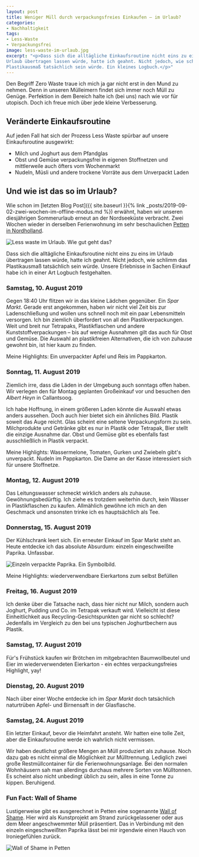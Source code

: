 ```yaml
---
layout: post
title: Weniger Müll durch verpackungsfreies Einkaufen – im Urlaub?
categories:
- Nachhaltigkeit
tags:
- Less-Waste
- Verpackungsfrei
image: less-waste-im-urlaub.jpg
excerpt: "<p>Dass sich die alltägliche Einkaufsroutine nicht eins zu eins im
Urlaub übertragen lassen würde, hatte ich geahnt. Nicht jedoch, wie schlimm das
Plastikausmaß tatsächlich sein würde. Ein kleines Logbuch.</p>"
---
```


Den Begriff Zero Waste traue ich mich ja gar nicht erst in den Mund zu nehmen.
Denn in unseren Mülleimern findet sich immer noch Müll zu Genüge. Perfektion in
dem Bereich halte ich (bei uns) nach wie vor für utopisch. Doch ich freue mich
über jede kleine Verbesserung.

## Veränderte Einkaufsroutine

Auf jeden Fall hat sich der Prozess Less Waste spürbar auf unsere Einkaufsroutine
ausgewirkt:

* Milch und Joghurt aus dem Pfandglas
* Obst und Gemüse verpackungsfrei in eigenen Stoffnetzen und mittlerweile auch
  öfters vom Wochenmarkt
* Nudeln, Müsli und andere trockene Vorräte aus dem Unverpackt Laden

## Und wie ist das so im Urlaub?

Wie schon im [letzten Blog Post]({{ site.baseurl }}{% link _posts/2019-09-02-zwei-wochen-im-offline-modus.md %}) erwähnt, haben wir unseren diesjährigen Sommerurlaub erneut
an der Nordseeküste verbracht. Zwei Wochen wieder in derselben Ferienwohnung im
sehr beschaulichen
[Petten in Nordholland](https://www.google.com/maps/place/Petten,+Niederlande/@52.7621277,4.6514279,14z/data=!3m1!4b1!4m5!3m4!1s0x47cf5b24154dec07:0x6582129561329bfe!8m2!3d52.7645968!4d4.6615332).

![Less waste im Urlaub. Wie gut geht das?]({{site.baseurl}}/assets/img/posts/less-waste-im-urlaub.jpg)

Dass sich die alltägliche Einkaufsroutine nicht eins zu eins im Urlaub
übertragen lassen würde, hatte ich geahnt. Nicht jedoch, wie schlimm das
Plastikausmaß tatsächlich sein würde. Unsere Erlebnisse in Sachen Einkauf habe
ich in einer Art Logbuch festgehalten.

### Samstag, 10. August 2019

Gegen 18:40 Uhr flitzen wir in das kleine Lädchen gegenüber. Ein *Spar Markt*.
Gerade erst angekommen, haben wir nicht viel Zeit bis zur Ladenschließung und
wollen uns schnell noch mit ein paar Lebensmitteln versorgen. Ich bin ziemlich
überfordert von all den Plastikverpackungen. Weit und breit nur Tetrapaks,
Plastikflaschen und andere Kunststoffverpackungen – bis auf wenige Ausnahmen
gilt das auch für Obst und Gemüse. Die Auswahl an plastikfreien Alternativen,
die ich von zuhause gewohnt bin, ist hier kaum zu finden.

Meine Highlights: Ein unverpackter Apfel und Reis im Pappkarton.

### Sonntag, 11. August 2019

Ziemlich irre, dass die Läden in der Umgebung auch sonntags offen haben. Wir
verlegen den für Montag geplanten Großeinkauf vor und besuchen den *Albert Heyn*
in Callantsoog.

Ich habe Hoffnung, in einem größeren Laden könnte die Auswahl etwas anders
aussehen. Doch auch hier bietet sich ein ähnliches Bild. Plastik soweit das Auge
reicht. Glas scheint eine seltene Verpackungsform zu sein. Milchprodukte und
Getränke gibt es nur in Plastik oder Tetrapak, Bier stellt die einzige Ausnahme
dar. Obst und Gemüse gibt es ebenfalls fast ausschließlich in Plastik verpackt.

Meine Highlights: Wassermelone, Tomaten, Gurken und Zwiebeln gibt's unverpackt.
Nudeln im Pappkarton. Die Dame an der Kasse interessiert sich für unsere
Stoffnetze.

### Montag, 12. August 2019

Das Leitungswasser schmeckt wirklich anders als zuhause. Gewöhnungsbedürftig.
Ich ziehe es trotzdem weiterhin durch, kein Wasser in Plastikflaschen zu kaufen.
Allmählich gewöhne ich mich an den Geschmack und ansonsten trinke ich es
hauptsächlich als Tee.

### Donnerstag, 15. August 2019

Der Kühlschrank leert sich. Ein erneuter Einkauf im Spar Markt steht an. Heute
entdecke ich das absolute Absurdum: einzeln eingeschweißte Paprika. Unfassbar.

![Einzeln verpackte Paprika. Ein Symbolbild.]({{site.baseurl}}/assets/img/posts/paprika-einzeln-verpackt.jpg)

Meine Highlights: wiederverwendbare Eierkartons zum selbst Befüllen

### Freitag, 16. August 2019

Ich denke über die Tatsache nach, dass hier nicht nur Milch, sondern auch
Joghurt, Pudding und Co. im Tetrapak verkauft wird. Vielleicht ist diese
Einheitlichkeit aus Recycling-Gesichtspunkten gar nicht so schlecht? Jedenfalls
im Vergleich zu den bei uns typischen Joghurtbechern aus Plastik.

### Samstag, 17. August 2019

Für's Frühstück kaufen wir Brötchen im mitgebrachten Baumwollbeutel und Eier im
wiederverwendeten Eierkarton - ein echtes verpackungsfreies Highlight, yay!

### Dienstag, 20. August 2019

Nach über einer Woche entdecke ich im *Spar Markt* doch tatsächlich naturtrüben
Apfel- und Birnensaft in der Glasflasche.

### Samstag, 24. August 2019

Ein letzter Einkauf, bevor die Heimfahrt ansteht. Wir hatten eine tolle Zeit,
aber die Einkaufsroutine werde ich wahrlich nicht vermissen.

Wir haben deutlichst größere Mengen an Müll produziert als zuhause. Noch dazu
gab es nicht einmal die Möglichkeit zur Mülltrennung. Lediglich zwei große
Restmüllcontainer für die Ferienwohnungsanlage. Bei den normalen Wohnhäusern sah
man allerdings durchaus mehrere Sorten von Mülltonnen. Es scheint also nicht
unbedingt üblich zu sein, alles in eine Tonne zu kippen. Beruhigend.

### Fun Fact: Wall of Shame

Lustigerweise gibt es ausgerechnet in Petten eine sogenannte [Wall of Shame](https://www.google.com/search?q=petten+wall+of+shame&client=ms-android-samsung&prmd=imnv&source=lnms&tbm=isch&sa=X&ved=2ahUKEwjy9LrEyL7kAhUFUlAKHS0sBkYQ_AUoAXoECA0QAQ&cshid=1567854388725&biw=360&bih=612).
Hier wird als Kunstprojekt am Strand zurückgelassener oder aus dem Meer
angeschwemmter Müll präsentiert. Das in Verbindung mit den einzeln
eingeschweißten Paprika lässt bei mir irgendwie einen Hauch von Ironiegefühlen
zurück.

![Wall of Shame in Petten]({{site.baseurl}}/assets/img/posts/wall-of-shame-petten.jpg)
